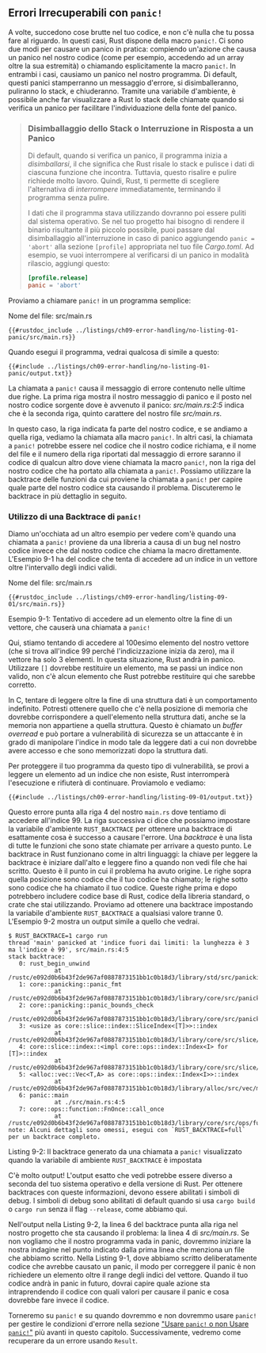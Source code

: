 ## Errori Irrecuperabili con `panic!`

A volte, succedono cose brutte nel tuo codice, e non c'è nulla che tu possa fare al
riguardo. In questi casi, Rust dispone della macro `panic!`. Ci sono due modi per causare un
panico in pratica: compiendo un'azione che causa un panico nel nostro codice (come
per esempio, accedendo ad un array oltre la sua estremità) o chiamando esplicitamente la macro `panic!`.
In entrambi i casi, causiamo un panico nel nostro programma. Di default, questi panici
stamperranno un messaggio d'errore, si disimballeranno, puliranno lo stack, e chiuderanno. Tramite una
variabile d'ambiente, è possibile anche far visualizzare a Rust lo stack delle chiamate quando si verifica un
panico per facilitare l'individuazione della fonte del panico.

> ### Disimballaggio dello Stack o Interruzione in Risposta a un Panico
>
> Di default, quando si verifica un panico, il programma inizia a *disimballarsi*, il che
> significa che Rust risale lo stack e pulisce i dati di ciascuna funzione
> che incontra. Tuttavia, questo risalire e pulire richiede molto lavoro. Quindi, Rust,
> ti permette di scegliere l'alternativa di *interrompere* immediatamente,
> terminando il programma senza pulire.
>
> I dati che il programma stava utilizzando dovranno poi essere puliti
> dal sistema operativo. Se nel tuo progetto hai bisogno di rendere il binario risultante
> il più piccolo possibile, puoi passare dal disimballaggio all'interruzione in caso di
> panico aggiungendo `panic = 'abort'` alla sezione `[profile]` appropriata nel tuo
> file *Cargo.toml*. Ad esempio, se vuoi interrompere al verificarsi di un panico in modalità rilascio, aggiungi questo:
>
> ```toml
> [profile.release]
> panic = 'abort'
> ```

Proviamo a chiamare `panic!` in un programma semplice:

<span class="filename">Nome del file: src/main.rs</span>

```rust,should_panic,panics
{{#rustdoc_include ../listings/ch09-error-handling/no-listing-01-panic/src/main.rs}}
```

Quando esegui il programma, vedrai qualcosa di simile a questo:

```console
{{#include ../listings/ch09-error-handling/no-listing-01-panic/output.txt}}
```

La chiamata a `panic!` causa il messaggio di errore contenuto nelle ultime due righe.
La prima riga mostra il nostro messaggio di panico e il posto nel nostro codice sorgente dove
è avvenuto il panico: *src/main.rs:2:5* indica che è la seconda riga,
quinto carattere del nostro file *src/main.rs*.

In questo caso, la riga indicata fa parte del nostro codice, e se andiamo a quella
riga, vediamo la chiamata alla macro `panic!`. In altri casi, la chiamata a `panic!`
potrebbe essere nel codice che il nostro codice richiama, e il nome del file e il numero della riga riportati dal
messaggio di errore saranno il codice di qualcun altro dove viene chiamata la macro `panic!`,
non la riga del nostro codice che ha portato alla chiamata a `panic!`. Possiamo
utilizzare la backtrace delle funzioni da cui proviene la chiamata a `panic!` per capire
quale parte del nostro codice sta causando il problema. Discuteremo le backtrace
in più dettaglio in seguito.

### Utilizzo di una Backtrace di `panic!`

Diamo un'occhiata ad un altro esempio per vedere com'è quando una chiamata a `panic!` proviene
da una libreria a causa di un bug nel nostro codice invece che dal nostro codice che chiama
la macro direttamente. L'Esempio 9-1 ha del codice che tenta di accedere ad un
indice in un vettore oltre l'intervallo degli indici validi.

<span class="filename">Nome del file: src/main.rs</span>

```rust,should_panic,panics
{{#rustdoc_include ../listings/ch09-error-handling/listing-09-01/src/main.rs}}
```

<span class="caption">Esempio 9-1: Tentativo di accedere ad un elemento oltre la
fine di un vettore, che causerà una chiamata a `panic!`</span>

Qui, stiamo tentando di accedere al 100esimo elemento del nostro vettore (che si trova
all'indice 99 perché l'indicizzazione inizia da zero), ma il vettore ha solo 3 elementi.
In questa situazione, Rust andrà in panico. Utilizzare `[]` dovrebbe restituire un
elemento, ma se passi un indice non valido, non c'è alcun elemento che Rust potrebbe
restituire qui che sarebbe corretto.

In C, tentare di leggere oltre la fine di una struttura dati è un comportamento indefinito.
Potresti ottenere quello che c'è nella posizione di memoria che dovrebbe
corrispondere a quell'elemento nella struttura dati, anche se la memoria
non appartiene a quella struttura. Questo è chiamato un *buffer overread* e può
portare a vulnerabilità di sicurezza se un attaccante è in grado di manipolare l'indice
in modo tale da leggere dati a cui non dovrebbe avere accesso e che sono memorizzati dopo
la struttura dati.

Per proteggere il tuo programma da questo tipo di vulnerabilità, se provi a leggere un
elemento ad un indice che non esiste, Rust interromperà l'esecuzione e rifiuterà di
continuare. Proviamolo e vediamo:

```console
{{#include ../listings/ch09-error-handling/listing-09-01/output.txt}}
```

Questo errore punta alla riga 4 del nostro `main.rs` dove tentiamo di accedere all'indice
99. La riga successiva ci dice che possiamo impostare la variabile d'ambiente `RUST_BACKTRACE`
per ottenere una backtrace di esattamente cosa è successo a causare l'errore. Una *backtrace* è una lista di tutte le funzioni che sono state chiamate per arrivare a questo punto. Le backtrace in Rust funzionano come in altri linguaggi: 
la chiave per leggere la backtrace è iniziare dall'alto e leggere fino a quando non vedi
file che hai scritto. Questo è il punto in cui il problema ha avuto origine. Le righe sopra
quella posizione sono codice che il tuo codice ha chiamato; le righe sotto sono codice che
ha chiamato il tuo codice. Queste righe prima e dopo potrebbero includere codice base di Rust,
codice della libreria standard, o crate che stai utilizzando. Proviamo ad ottenere una
backtrace impostando la variabile d'ambiente `RUST_BACKTRACE` a qualsiasi valore
tranne 0. L'Esempio 9-2 mostra un output simile a quello che vedrai.

<!-- manual-regeneration
cd listings/ch09-error-handling/listing-09-01
RUST_BACKTRACE=1 cargo run
copia l'output della backtrace qui sotto
controlla il numero della backtrace menzionato nel testo sotto l'elenco
-->
```console
$ RUST_BACKTRACE=1 cargo run
thread 'main' panicked at 'indice fuori dai limiti: la lunghezza è 3 ma l'indice è 99', src/main.rs:4:5
stack backtrace:
   0: rust_begin_unwind
             at /rustc/e092d0b6b43f2de967af0887873151bb1c0b18d3/library/std/src/panicking.rs:584:5
   1: core::panicking::panic_fmt
             at /rustc/e092d0b6b43f2de967af0887873151bb1c0b18d3/library/core/src/panicking.rs:142:14
   2: core::panicking::panic_bounds_check
             at /rustc/e092d0b6b43f2de967af0887873151bb1c0b18d3/library/core/src/panicking.rs:84:5
   3: <usize as core::slice::index::SliceIndex<[T]>>::index
             at /rustc/e092d0b6b43f2de967af0887873151bb1c0b18d3/library/core/src/slice/index.rs:242:10
   4: core::slice::index::<impl core::ops::index::Index<I> for [T]>::index
             at /rustc/e092d0b6b43f2de967af0887873151bb1c0b18d3/library/core/src/slice/index.rs:18:9
   5: <alloc::vec::Vec<T,A> as core::ops::index::Index<I>>::index
             at /rustc/e092d0b6b43f2de967af0887873151bb1c0b18d3/library/alloc/src/vec/mod.rs:2591:9
   6: panic::main
             at ./src/main.rs:4:5
   7: core::ops::function::FnOnce::call_once
             at /rustc/e092d0b6b43f2de967af0887873151bb1c0b18d3/library/core/src/ops/function.rs:248:5
note: Alcuni dettagli sono omessi, esegui con `RUST_BACKTRACE=full` per un backtrace completo.
```

<span class="caption">Listing 9-2: Il backtrace generato da una chiamata a
`panic!` visualizzato quando la variabile di ambiente `RUST_BACKTRACE` è impostata</span>

C'è molto output! L'output esatto che vedi potrebbe essere diverso a seconda del tuo sistema operativo e della versione di Rust. Per ottenere backtraces con queste informazioni, devono essere abilitati i simboli di debug. I simboli di debug sono abilitati di default quando si usa `cargo build` o `cargo run` senza il flag `--release`, come abbiamo qui.

Nell'output nella Listing 9-2, la linea 6 del backtrace punta alla riga nel nostro progetto che sta causando il problema: la linea 4 di *src/main.rs*. Se non vogliamo che il nostro programma vada in panic, dovremmo iniziare la nostra indagine nel punto indicato dalla prima linea che menziona un file che abbiamo scritto. Nella Listing 9-1, dove abbiamo scritto deliberatamente codice che avrebbe causato un panic, il modo per correggere il panic è non richiedere un elemento oltre il range degli indici del vettore. Quando il tuo codice andrà in panic in futuro, dovrai capire quale azione sta intraprendendo il codice con quali valori per causare il panic e cosa dovrebbe fare invece il codice.

Torneremo su `panic!` e su quando dovremmo e non dovremmo usare `panic!` per gestire le condizioni d'errore nella sezione ["Usare `panic!` o non
Usare `panic!`"][usare-panic-o-non-panic]<!-- ignore --> più avanti in questo capitolo. Successivamente, vedremo come recuperare da un errore usando `Result`.

[usare-panic-o-non-panic]:
ch09-03-to-panic-or-not-to-panic.html#usare-panic-o-non-panic

